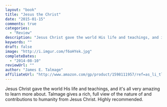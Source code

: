 ```yaml
---
layout: "book"
title: "Jesus the Christ"
date: "2015-01-15"
comments: true
categories:
  - "Review"
description: "Jesus Christ gave the world His life and teachings, and it's all very amazing to learn more about.  Talmage gives a rich, full view of the nature of a"
keywords: ""
draft: false
image: "http://i.imgur.com/f6oHYek.jpg"
completeDates:
  - "2014-08-10"
reviewUrl: ""
author: "James E. Talmage"
affiliateUrl: "http://www.amazon.com/gp/product/1598111957/ref=as_li_tl?ie=UTF8&camp=1789&creative=390957&creativeASIN=1598111957&linkCode=as2&tag=jaktre-20&linkId=IOKOBJMIGRXMAOTJ"
---
```


Jesus Christ gave the world His life and teachings, and it's all very amazing to learn more about.  Talmage gives a rich, full view of the nature of and contributions to humanity from Jesus Christ.  Highly recommended.
